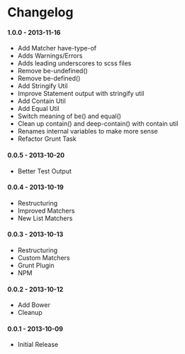 # Changelog

#### 1.0.0 - 2013-11-16

- Add Matcher have-type-of
- Adds Warnings/Errors
- Adds leading underscores to scss files
- Remove be-undefined()
- Remove be-defined()
- Add Stringify Util
- Improve Statement output with stringify util
- Add Contain Util
- Add Equal Util
- Switch meaning of be() and equal()
- Clean up contain() and deep-contain() with contain util
- Renames internal variables to make more sense
- Refactor Grunt Task

#### 0.0.5 - 2013-10-20

- Better Test Output

#### 0.0.4 - 2013-10-19

- Restructuring
- Improved Matchers
- New List Matchers

#### 0.0.3 - 2013-10-13

- Restructuring
- Custom Matchers
- Grunt Plugin
- NPM

#### 0.0.2 - 2013-10-12

- Add Bower
- Cleanup

#### 0.0.1 - 2013-10-09

- Initial Release
